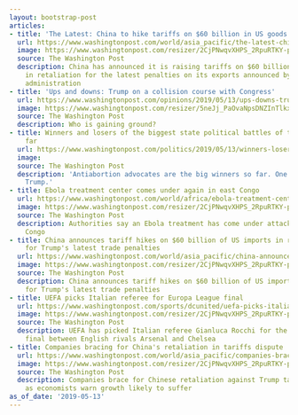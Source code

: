 ```yaml
---
layout: bootstrap-post
articles:
- title: 'The Latest: China to hike tariffs on $60 billion in US goods'
  url: https://www.washingtonpost.com/world/asia_pacific/the-latest-china-to-hike-tariffs-on-60-billion-in-us-goods/2019/05/13/7a8720e4-757f-11e9-a7bf-c8a43b84ee31_story.html
  image: https://www.washingtonpost.com/resizer/2CjPNwqvXHPS_2RpuRTKY-p3eVo=/1484x0/www.washingtonpost.com/pb/resources/img/twp-social-share.png
  source: The Washington Post
  description: China has announced it is raising tariffs on $60 billion in U.S. goods
    in retaliation for the latest penalties on its exports announced by the Trump
    administration
- title: 'Ups and downs: Trump on a collision course with Congress'
  url: https://www.washingtonpost.com/opinions/2019/05/13/ups-downs-trump-collision-course-with-congress/
  image: https://www.washingtonpost.com/resizer/5neJj_PaOvaNpsDNZInTlkx3AFk=/1484x0/arc-anglerfish-washpost-prod-washpost.s3.amazonaws.com/public/BJYUNCDQ4EI6TEZRGC6FQNXURY.jpg
  source: The Washington Post
  description: Who is gaining ground?
- title: Winners and losers of the biggest state political battles of the year, so
    far
  url: https://www.washingtonpost.com/politics/2019/05/13/winners-losers-biggest-state-political-battles-year-so-far/
  image: 
  source: The Washington Post
  description: 'Antiabortion advocates are the big winners so far. One loser: President
    Trump.'
- title: Ebola treatment center comes under again in east Congo
  url: https://www.washingtonpost.com/world/africa/ebola-treatment-center-comes-under-again-in-east-congo/2019/05/13/127a50da-757e-11e9-a7bf-c8a43b84ee31_story.html
  image: https://www.washingtonpost.com/resizer/2CjPNwqvXHPS_2RpuRTKY-p3eVo=/1484x0/www.washingtonpost.com/pb/resources/img/twp-social-share.png
  source: The Washington Post
  description: Authorities say an Ebola treatment has come under attack again in eastern
    Congo
- title: China announces tariff hikes on $60 billion of US imports in retaliation
    for Trump's latest trade penalties
  url: https://www.washingtonpost.com/world/asia_pacific/china-announces-tariff-hikes-on-60-billion-of-us-imports-in-retaliation-for-trumps-latest-trade-penalties/2019/05/13/3b44c622-757d-11e9-a7bf-c8a43b84ee31_story.html
  image: https://www.washingtonpost.com/resizer/2CjPNwqvXHPS_2RpuRTKY-p3eVo=/1484x0/www.washingtonpost.com/pb/resources/img/twp-social-share.png
  source: The Washington Post
  description: China announces tariff hikes on $60 billion of US imports in retaliation
    for Trump's latest trade penalties
- title: UEFA picks Italian referee for Europa League final
  url: https://www.washingtonpost.com/sports/dcunited/uefa-picks-italian-referee-for-europa-league-final/2019/05/13/8a2e8bca-757c-11e9-a7bf-c8a43b84ee31_story.html
  image: https://www.washingtonpost.com/resizer/2CjPNwqvXHPS_2RpuRTKY-p3eVo=/1484x0/www.washingtonpost.com/pb/resources/img/twp-social-share.png
  source: The Washington Post
  description: UEFA has picked Italian referee Gianluca Rocchi for the Europa League
    final between English rivals Arsenal and Chelsea
- title: Companies bracing for China's retaliation in tariffs dispute
  url: https://www.washingtonpost.com/world/asia_pacific/companies-bracing-for-chinas-retaliation-in-tariffs-dispute/2019/05/13/e72127fe-757a-11e9-a7bf-c8a43b84ee31_story.html
  image: https://www.washingtonpost.com/resizer/2CjPNwqvXHPS_2RpuRTKY-p3eVo=/1484x0/www.washingtonpost.com/pb/resources/img/twp-social-share.png
  source: The Washington Post
  description: Companies brace for Chinese retaliation against Trump tariff hikes
    as economists warn growth likely to suffer
as_of_date: '2019-05-13'
---
```


